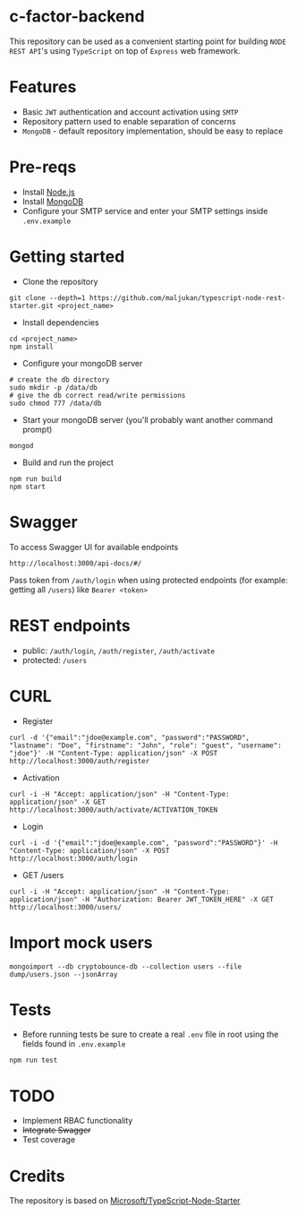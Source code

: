 # c-factor-backend

This repository can be used as a convenient starting point for building
`NODE REST API`'s using `TypeScript` on top of `Express` web framework.  

# Features
 - Basic `JWT` authentication and account activation using `SMTP`
 - Repository pattern used to enable separation of concerns
 - `MongoDB` - default repository implementation, should be easy to replace
 
# Pre-reqs
- Install [Node.js](https://nodejs.org/en/)
- Install [MongoDB](https://docs.mongodb.com/manual/installation/)
- Configure your SMTP service and enter your SMTP settings inside `.env.example`

# Getting started
- Clone the repository
```
git clone --depth=1 https://github.com/maljukan/typescript-node-rest-starter.git <project_name>
```
- Install dependencies
```
cd <project_name>
npm install
```
- Configure your mongoDB server
```
# create the db directory
sudo mkdir -p /data/db
# give the db correct read/write permissions
sudo chmod 777 /data/db
```
- Start your mongoDB server (you'll probably want another command prompt)
```
mongod
```
- Build and run the project
```
npm run build
npm start
```

# Swagger
To access Swagger UI for available endpoints
```
http://localhost:3000/api-docs/#/
```
Pass token from `/auth/login` when using protected endpoints (for example: getting all `/users`) like `Bearer <token>`

# REST endpoints
- public: `/auth/login`, `/auth/register`, `/auth/activate`
- protected: `/users`

# CURL
- Register
```
curl -d '{"email":"jdoe@example.com", "password":"PASSWORD", "lastname": "Doe", "firstname": "John", "role": "guest", "username": "jdoe"}' -H "Content-Type: application/json" -X POST http://localhost:3000/auth/register
```
- Activation
```
curl -i -H "Accept: application/json" -H "Content-Type: application/json" -X GET http://localhost:3000/auth/activate/ACTIVATION_TOKEN
```
- Login
```
curl -i -d '{"email":"jdoe@example.com", "password":"PASSWORD"}' -H "Content-Type: application/json" -X POST http://localhost:3000/auth/login
```
- GET /users
```
curl -i -H "Accept: application/json" -H "Content-Type: application/json" -H "Authorization: Bearer JWT_TOKEN_HERE" -X GET http://localhost:3000/users/
```

# Import mock users
```
mongoimport --db cryptobounce-db --collection users --file dump/users.json --jsonArray
```

# Tests
* Before running tests be sure to create a real `.env` file in root using the fields found in `.env.example`
```
npm run test
```

# TODO
- Implement RBAC functionality
- ~~Integrate Swagger~~
- Test coverage

# Credits
The repository is based on [Microsoft/TypeScript-Node-Starter
](https://github.com/Microsoft/TypeScript-Node-Starter)